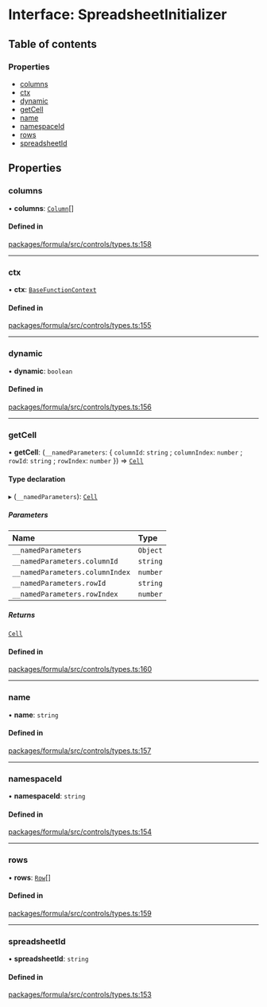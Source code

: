 # Interface: SpreadsheetInitializer

## Table of contents

### Properties

- [columns](SpreadsheetInitializer.md#columns)
- [ctx](SpreadsheetInitializer.md#ctx)
- [dynamic](SpreadsheetInitializer.md#dynamic)
- [getCell](SpreadsheetInitializer.md#getcell)
- [name](SpreadsheetInitializer.md#name)
- [namespaceId](SpreadsheetInitializer.md#namespaceid)
- [rows](SpreadsheetInitializer.md#rows)
- [spreadsheetId](SpreadsheetInitializer.md#spreadsheetid)

## Properties

### <a id="columns" name="columns"></a> columns

• **columns**: [`Column`](Column.md)[]

#### Defined in

[packages/formula/src/controls/types.ts:158](https://github.com/mashcard/mashcard/blob/main/packages/formula/src/controls/types.ts#L158)

---

### <a id="ctx" name="ctx"></a> ctx

• **ctx**: [`BaseFunctionContext`](BaseFunctionContext.md)

#### Defined in

[packages/formula/src/controls/types.ts:155](https://github.com/mashcard/mashcard/blob/main/packages/formula/src/controls/types.ts#L155)

---

### <a id="dynamic" name="dynamic"></a> dynamic

• **dynamic**: `boolean`

#### Defined in

[packages/formula/src/controls/types.ts:156](https://github.com/mashcard/mashcard/blob/main/packages/formula/src/controls/types.ts#L156)

---

### <a id="getcell" name="getcell"></a> getCell

• **getCell**: (`__namedParameters`: { `columnId`: `string` ; `columnIndex`: `number` ; `rowId`: `string` ; `rowIndex`: `number` }) => [`Cell`](Cell.md)

#### Type declaration

▸ (`__namedParameters`): [`Cell`](Cell.md)

##### Parameters

| Name                            | Type     |
| :------------------------------ | :------- |
| `__namedParameters`             | `Object` |
| `__namedParameters.columnId`    | `string` |
| `__namedParameters.columnIndex` | `number` |
| `__namedParameters.rowId`       | `string` |
| `__namedParameters.rowIndex`    | `number` |

##### Returns

[`Cell`](Cell.md)

#### Defined in

[packages/formula/src/controls/types.ts:160](https://github.com/mashcard/mashcard/blob/main/packages/formula/src/controls/types.ts#L160)

---

### <a id="name" name="name"></a> name

• **name**: `string`

#### Defined in

[packages/formula/src/controls/types.ts:157](https://github.com/mashcard/mashcard/blob/main/packages/formula/src/controls/types.ts#L157)

---

### <a id="namespaceid" name="namespaceid"></a> namespaceId

• **namespaceId**: `string`

#### Defined in

[packages/formula/src/controls/types.ts:154](https://github.com/mashcard/mashcard/blob/main/packages/formula/src/controls/types.ts#L154)

---

### <a id="rows" name="rows"></a> rows

• **rows**: [`Row`](Row.md)[]

#### Defined in

[packages/formula/src/controls/types.ts:159](https://github.com/mashcard/mashcard/blob/main/packages/formula/src/controls/types.ts#L159)

---

### <a id="spreadsheetid" name="spreadsheetid"></a> spreadsheetId

• **spreadsheetId**: `string`

#### Defined in

[packages/formula/src/controls/types.ts:153](https://github.com/mashcard/mashcard/blob/main/packages/formula/src/controls/types.ts#L153)
